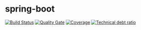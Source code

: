 # spring-boot

[![Build Status](https://travis-ci.org/iHatebug/spring-boot.svg?branch=master)](https://travis-ci.org/iHatebug/spring-boot)
[![Quality Gate](https://sonarqube.com/api/badges/gate?key=com.hanze:-spring-boot)](https://sonarqube.com/dashboard/index/com.hanze:-spring-boot)
[![Coverage](https://sonarqube.com/api/badges/measure?key=com.hanze:-spring-boot&metric=coverage)](https://sonarqube.com/dashboard/index/com.hanze:-spring-boot)
[![Technical debt ratio](https://sonarqube.com/api/badges/measure?key=com.hanze:-spring-boot&metric=sqale_debt_ratio)](https://sonarqube.com/dashboard/index/com.hanze:-spring-boot)
